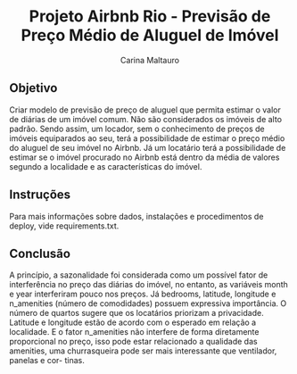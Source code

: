 <h1 align="center">Projeto Airbnb Rio - Previsão de Preço Médio de Aluguel de Imóvel</h1>

<p align="center">
Carina Maltauro <br/>
</p>

## Objetivo

Criar modelo de previsão de preço de aluguel que permita estimar o valor de diárias de um imóvel comum. Não são considerados os
imóveis de alto padrão. Sendo assim, um locador, sem o conhecimento de preços de imóveis equiparados ao seu, terá a possibilidade
de estimar o preço médio do aluguel de seu imóvel no Airbnb. Já um locatário terá a possibilidade de estimar se o imóvel
procurado no Airbnb está dentro da média de valores segundo a localidade e as características do imóvel.


## Instruções

Para mais informações sobre dados, instalações e procedimentos de deploy, vide requirements.txt.


## Conclusão

A princípio, a sazonalidade foi considerada como um possível fator de interferência no preço das diárias do imóvel, no entanto,
as variáveis month e year interferiram pouco nos preços. Já bedrooms, latitude, longitude e n_amenities (número de comodidades)
possuem expressiva importância. O número de quartos sugere que os locatários priorizam a privacidade. Latitude e longitude estão
de acordo com o esperado em relação a localidade. E o fator n_amenities não interfere de forma diretamente proporcional no preço,
isso pode estar relacionado a qualidade das amenities, uma churrasqueira pode ser mais interessante que ventilador, panelas e cor-
tinas.

